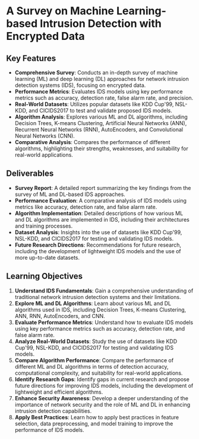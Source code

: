 # A Survey on Machine Learning-based Intrusion Detection with Encrypted Data

## Key Features
- **Comprehensive Survey**: Conducts an in-depth survey of machine learning (ML) and deep learning (DL) approaches for network intrusion detection systems (IDS), focusing on encrypted data.
- **Performance Metrics**: Evaluates IDS models using key performance metrics such as accuracy, detection rate, false alarm rate, and precision.
- **Real-World Datasets**: Utilizes popular datasets like KDD Cup'99, NSL-KDD, and CICIDS2017 to test and validate proposed IDS models.
- **Algorithm Analysis**: Explores various ML and DL algorithms, including Decision Trees, K-means Clustering, Artificial Neural Networks (ANN), Recurrent Neural Networks (RNN), AutoEncoders, and Convolutional Neural Networks (CNN).
- **Comparative Analysis**: Compares the performance of different algorithms, highlighting their strengths, weaknesses, and suitability for real-world applications.

## Deliverables
- **Survey Report**: A detailed report summarizing the key findings from the survey of ML and DL-based IDS approaches.
- **Performance Evaluation**: A comparative analysis of IDS models using metrics like accuracy, detection rate, and false alarm rate.
- **Algorithm Implementation**: Detailed descriptions of how various ML and DL algorithms are implemented in IDS, including their architectures and training processes.
- **Dataset Analysis**: Insights into the use of datasets like KDD Cup'99, NSL-KDD, and CICIDS2017 for testing and validating IDS models.
- **Future Research Directions**: Recommendations for future research, including the development of lightweight IDS models and the use of more up-to-date datasets.

## Learning Objectives
1. **Understand IDS Fundamentals**: Gain a comprehensive understanding of traditional network intrusion detection systems and their limitations.
2. **Explore ML and DL Algorithms**: Learn about various ML and DL algorithms used in IDS, including Decision Trees, K-means Clustering, ANN, RNN, AutoEncoders, and CNN.
3. **Evaluate Performance Metrics**: Understand how to evaluate IDS models using key performance metrics such as accuracy, detection rate, and false alarm rate.
4. **Analyze Real-World Datasets**: Study the use of datasets like KDD Cup'99, NSL-KDD, and CICIDS2017 for testing and validating IDS models.
5. **Compare Algorithm Performance**: Compare the performance of different ML and DL algorithms in terms of detection accuracy, computational complexity, and suitability for real-world applications.
6. **Identify Research Gaps**: Identify gaps in current research and propose future directions for improving IDS models, including the development of lightweight and efficient algorithms.
7. **Enhance Security Awareness**: Develop a deeper understanding of the importance of network security and the role of ML and DL in enhancing intrusion detection capabilities.
8. **Apply Best Practices**: Learn how to apply best practices in feature selection, data preprocessing, and model training to improve the performance of IDS models.

